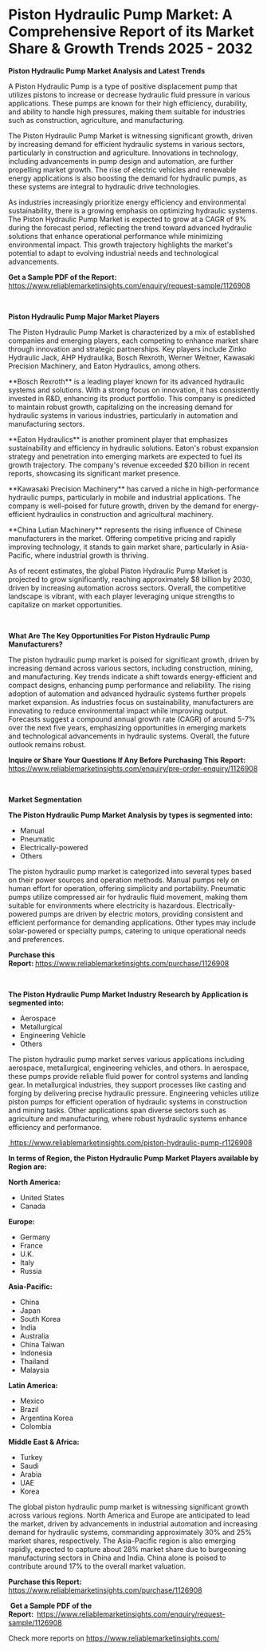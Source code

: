 <p><h1>Piston Hydraulic Pump Market: A Comprehensive Report of its Market Share & Growth Trends 2025 - 2032</h1></p><p><strong>Piston Hydraulic Pump Market Analysis and Latest Trends</strong></p>
<p><p>A Piston Hydraulic Pump is a type of positive displacement pump that utilizes pistons to increase or decrease hydraulic fluid pressure in various applications. These pumps are known for their high efficiency, durability, and ability to handle high pressures, making them suitable for industries such as construction, agriculture, and manufacturing.</p><p>The Piston Hydraulic Pump Market is witnessing significant growth, driven by increasing demand for efficient hydraulic systems in various sectors, particularly in construction and agriculture. Innovations in technology, including advancements in pump design and automation, are further propelling market growth. The rise of electric vehicles and renewable energy applications is also boosting the demand for hydraulic pumps, as these systems are integral to hydraulic drive technologies.</p><p>As industries increasingly prioritize energy efficiency and environmental sustainability, there is a growing emphasis on optimizing hydraulic systems. The Piston Hydraulic Pump Market is expected to grow at a CAGR of 9% during the forecast period, reflecting the trend toward advanced hydraulic solutions that enhance operational performance while minimizing environmental impact. This growth trajectory highlights the market's potential to adapt to evolving industrial needs and technological advancements.</p></p>
<p><strong>Get a Sample PDF of the Report:&nbsp;</strong> <a href="https://www.reliablemarketinsights.com/enquiry/request-sample/1126908?utm_campaign=3065&utm_medium=2&utm_source=Github&utm_content=ia&utm_term=09042025&utm_id=piston-hydraulic-pump">https://www.reliablemarketinsights.com/enquiry/request-sample/1126908</a></p>
<p>&nbsp;</p>
<p><strong>Piston Hydraulic Pump Major Market Players</strong></p>
<p><p>The Piston Hydraulic Pump Market is characterized by a mix of established companies and emerging players, each competing to enhance market share through innovation and strategic partnerships. Key players include Zinko Hydraulic Jack, AHP Hydraulika, Bosch Rexroth, Werner Weitner, Kawasaki Precision Machinery, and Eaton Hydraulics, among others.</p><p>**Bosch Rexroth** is a leading player known for its advanced hydraulic systems and solutions. With a strong focus on innovation, it has consistently invested in R&D, enhancing its product portfolio. This company is predicted to maintain robust growth, capitalizing on the increasing demand for hydraulic systems in various industries, particularly in automation and manufacturing sectors.</p><p>**Eaton Hydraulics** is another prominent player that emphasizes sustainability and efficiency in hydraulic solutions. Eaton's robust expansion strategy and penetration into emerging markets are expected to fuel its growth trajectory. The company's revenue exceeded $20 billion in recent reports, showcasing its significant market presence.</p><p>**Kawasaki Precision Machinery** has carved a niche in high-performance hydraulic pumps, particularly in mobile and industrial applications. The company is well-poised for future growth, driven by the demand for energy-efficient hydraulics in construction and agricultural machinery.</p><p>**China Lutian Machinery** represents the rising influence of Chinese manufacturers in the market. Offering competitive pricing and rapidly improving technology, it stands to gain market share, particularly in Asia-Pacific, where industrial growth is thriving.</p><p>As of recent estimates, the global Piston Hydraulic Pump Market is projected to grow significantly, reaching approximately $8 billion by 2030, driven by increasing automation across sectors. Overall, the competitive landscape is vibrant, with each player leveraging unique strengths to capitalize on market opportunities.</p></p>
<p>&nbsp;</p>
<p><strong>What Are The Key Opportunities For Piston Hydraulic Pump Manufacturers?</strong></p>
<p><p>The piston hydraulic pump market is poised for significant growth, driven by increasing demand across various sectors, including construction, mining, and manufacturing. Key trends indicate a shift towards energy-efficient and compact designs, enhancing pump performance and reliability. The rising adoption of automation and advanced hydraulic systems further propels market expansion. As industries focus on sustainability, manufacturers are innovating to reduce environmental impact while improving output. Forecasts suggest a compound annual growth rate (CAGR) of around 5-7% over the next five years, emphasizing opportunities in emerging markets and technological advancements in hydraulic systems. Overall, the future outlook remains robust.</p></p>
<p><strong>Inquire or Share Your Questions If Any Before Purchasing This Report:</strong> <a href="https://www.reliablemarketinsights.com/enquiry/pre-order-enquiry/1126908?utm_campaign=3065&utm_medium=2&utm_source=Github&utm_content=ia&utm_term=09042025&utm_id=piston-hydraulic-pump">https://www.reliablemarketinsights.com/enquiry/pre-order-enquiry/1126908</a></p>
<p>&nbsp;</p>
<p><strong>Market Segmentation</strong></p>
<p><strong>The Piston Hydraulic Pump Market Analysis by types is segmented into:</strong></p>
<p><ul><li>Manual</li><li>Pneumatic</li><li>Electrically-powered</li><li>Others</li></ul></p>
<p><p>The piston hydraulic pump market is categorized into several types based on their power sources and operation methods. Manual pumps rely on human effort for operation, offering simplicity and portability. Pneumatic pumps utilize compressed air for hydraulic fluid movement, making them suitable for environments where electricity is hazardous. Electrically-powered pumps are driven by electric motors, providing consistent and efficient performance for demanding applications. Other types may include solar-powered or specialty pumps, catering to unique operational needs and preferences.</p></p>
<p><strong>Purchase this Report:&nbsp;</strong><a href="https://www.reliablemarketinsights.com/purchase/1126908?utm_campaign=3065&utm_medium=2&utm_source=Github&utm_content=ia&utm_term=09042025&utm_id=piston-hydraulic-pump">https://www.reliablemarketinsights.com/purchase/1126908</a></p>
<p>&nbsp;</p>
<p><strong>The Piston Hydraulic Pump Market Industry Research by Application is segmented into:</strong></p>
<p><ul><li>Aerospace</li><li>Metallurgical</li><li>Engineering Vehicle</li><li>Others</li></ul></p>
<p><p>The piston hydraulic pump market serves various applications including aerospace, metallurgical, engineering vehicles, and others. In aerospace, these pumps provide reliable fluid power for control systems and landing gear. In metallurgical industries, they support processes like casting and forging by delivering precise hydraulic pressure. Engineering vehicles utilize piston pumps for efficient operation of hydraulic systems in construction and mining tasks. Other applications span diverse sectors such as agriculture and manufacturing, where robust hydraulic systems enhance efficiency and performance.</p></p>
<p><a href="https://www.reliablemarketinsights.com/piston-hydraulic-pump-r1126908?utm_campaign=3065&utm_medium=2&utm_source=Github&utm_content=ia&utm_term=09042025&utm_id=piston-hydraulic-pump">&nbsp;https://www.reliablemarketinsights.com/piston-hydraulic-pump-r1126908</a></p>
<p><strong>In terms of Region, the Piston Hydraulic Pump Market Players available by Region are:</strong></p>
<p>
    <p> <strong> North America: </strong>
        <ul>
            <li>United States</li>
            <li>Canada</li>
        </ul>
        </p> 
    <p> <strong> Europe: </strong>
        <ul>
            <li>Germany</li>
            <li>France</li>
            <li>U.K.</li>
            <li>Italy</li>
            <li>Russia</li>
        </ul>
        </p> 
    <p> <strong> Asia-Pacific: </strong>
        <ul>
            <li>China</li>
            <li>Japan</li>
            <li>South Korea</li>
            <li>India</li>
            <li>Australia</li>
            <li>China Taiwan</li>
            <li>Indonesia</li>
            <li>Thailand</li>
            <li>Malaysia</li>
        </ul>
        </p> 
    <p> <strong> Latin America: </strong>
        <ul>
            <li>Mexico</li>
            <li>Brazil</li>
            <li>Argentina Korea</li>
            <li>Colombia</li>
        </ul>
        </p> 
    <p> <strong> Middle East & Africa: </strong>
        <ul>
            <li>Turkey</li>
            <li>Saudi</li>
            <li>Arabia</li>
            <li>UAE</li>
            <li>Korea</li>
        </ul>
    </p>
    </p>
<p><p>The global piston hydraulic pump market is witnessing significant growth across various regions. North America and Europe are anticipated to lead the market, driven by advancements in industrial automation and increasing demand for hydraulic systems, commanding approximately 30% and 25% market shares, respectively. The Asia-Pacific region is also emerging rapidly, expected to capture about 28% market share due to burgeoning manufacturing sectors in China and India. China alone is poised to contribute around 17% to the overall market valuation.</p></p>
<p><strong>Purchase this Report: </strong><a href="https://www.reliablemarketinsights.com/purchase/1126908?utm_campaign=3065&utm_medium=2&utm_source=Github&utm_content=ia&utm_term=09042025&utm_id=piston-hydraulic-pump">https://www.reliablemarketinsights.com/purchase/1126908</a></p>
<p>&nbsp;<strong>Get a Sample PDF of the Report:&nbsp;&nbsp;</strong><a href="https://www.reliablemarketinsights.com/enquiry/request-sample/1126908?utm_campaign=3065&utm_medium=2&utm_source=Github&utm_content=ia&utm_term=09042025&utm_id=piston-hydraulic-pump">https://www.reliablemarketinsights.com/enquiry/request-sample/1126908</a></p>
<p><strong></strong></p>
<p>Check more reports on <a href="https://www.reliablemarketinsights.com/?utm_campaign=3065&utm_medium=2&utm_source=Github&utm_content=ia&utm_term=09042025&utm_id=piston-hydraulic-pump">https://www.reliablemarketinsights.com/</a></p>
